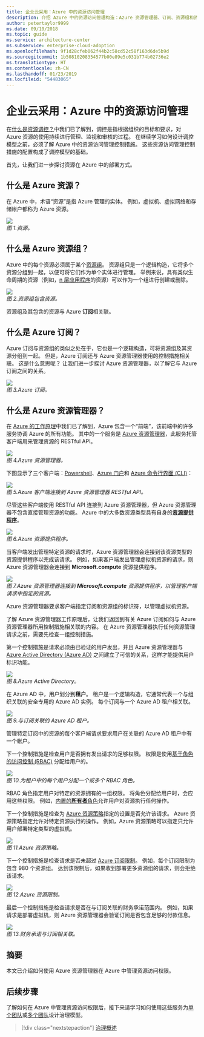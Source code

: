 ```yaml
---
title: 企业云采用：Azure 中的资源访问管理
description: 介绍 Azure 中的资源访问管理构造：Azure 资源管理器、订阅、资源组和资源
author: petertaylor9999
ms.date: 09/10/2018
ms.topic: guide
ms.service: architecture-center
ms.subservice: enterprise-cloud-adoption
ms.openlocfilehash: 9f1d28cfeb062f44b2c58cd52c58f163d6de5b9d
ms.sourcegitcommit: 1b50810208354577b00e89e5c031b774b02736e2
ms.translationtype: HT
ms.contentlocale: zh-CN
ms.lasthandoff: 01/23/2019
ms.locfileid: "54483065"
---
```

# <a name="enterprise-cloud-adoption-resource-access-management-in-azure"></a>企业云采用：Azure 中的资源访问管理

在[什么是资源调控？](what-is-governance.md)中我们已了解到，调控是指根据组织的目标和要求，对 Azure 资源的使用持续进行管理、监视和审核的过程。 在继续学习如何设计调控模型之前，必须了解 Azure 中的资源访问管理控制措施。 这些资源访问管理控制措施的配置构成了调控模型的基础。

首先，让我们进一步探讨资源在 Azure 中的部署方式。 

## <a name="what-is-an-azure-resource"></a>什么是 Azure 资源？

在 Azure 中，术语“资源”是指 Azure 管理的实体。 例如，虚拟机、虚拟网络和存储帐户都称为 Azure 资源。

![](../_images/governance-1-9.png)   
*图 1.资源。*

## <a name="what-is-an-azure-resource-group"></a>什么是 Azure 资源组？

Azure 中的每个资源必须属于某个[资源组](/azure/azure-resource-manager/resource-group-overview#resource-groups)。 资源组只是一个逻辑构造，它将多个资源分组到一起，以便可将它们作为单个实体进行管理。 举例来说，具有类似生命周期的资源（例如，[n 层应用程序](/azure/architecture/guide/architecture-styles/n-tier)的资源）可以作为一个组进行创建或删除。 

![](../_images/governance-1-10.png)   
*图 2.资源组包含资源。* 

资源组及其包含的资源与 Azure **订阅**相关联。 

## <a name="what-is-an-azure-subscription"></a>什么是 Azure 订阅？

Azure 订阅与资源组的类似之处在于，它也是一个逻辑构造，可将资源组及其资源分组到一起。 但是，Azure 订阅还与 Azure 资源管理器使用的控制措施相关联。 这是什么意思呢？ 让我们进一步探讨 Azure 资源管理器，以了解它与 Azure 订阅之间的关系。

![](../_images/governance-1-11.png)   
*图 3.Azure 订阅。*

## <a name="what-is-azure-resource-manager"></a>什么是 Azure 资源管理器？

在 [Azure 的工作原理](what-is-azure.md)中我们已了解到，Azure 包含一个“前端”，该前端中的许多服务协调 Azure 的所有功能。 其中的一个服务是 [Azure 资源管理器](/azure/azure-resource-manager/)，此服务托管客户端用来管理资源的 RESTful API。 

![](../_images/governance-1-12.png)   
*图 4.Azure 资源管理器。*

下图显示了三个客户端：[Powershell](/powershell/azure/overview)、[Azure 门户](https://portal.azure.com)和 [Azure 命令行界面 (CLI)](/cli/azure)：

![](../_images/governance-1-13.png)   
*图 5.Azure 客户端连接到 Azure 资源管理器 RESTful API。*

尽管这些客户端使用 RESTful API 连接到 Azure 资源管理器，但 Azure 资源管理器不包含直接管理资源的功能。 Azure 中的大多数资源类型具有自身的[**资源提供程序**](/azure/azure-resource-manager/resource-group-overview#terminology)。 

![](../_images/governance-1-14.png)   
*图 6.Azure 资源提供程序。*

当客户端发出管理特定资源的请求时，Azure 资源管理器会连接到该资源类型的资源提供程序以完成该请求。 例如，如果客户端发出管理虚拟机资源的请求，则 Azure 资源管理器会连接到 **Microsoft.compute** 资源提供程序。 

![](../_images/governance-1-15.png)   
*图 7.Azure 资源管理器连接到 **Microsoft.compute** 资源提供程序，以管理客户端请求中指定的资源。*

Azure 资源管理器要求客户端指定订阅和资源组的标识符，以管理虚拟机资源。 

了解 Azure 资源管理器工作原理后，让我们返回到有关 Azure 订阅如何与 Azure 资源管理器所用控制措施相关联的内容。 在 Azure 资源管理器执行任何资源管理请求之前，需要先检查一组控制措施。 

第一个控制措施是请求必须由已验证的用户发出，并且 Azure 资源管理器与 [Azure Active Directory (Azure AD)](/azure/active-directory/) 之间建立了可信的关系，这样才能提供用户标识功能。

![](../_images/governance-1-16.png)   
*图 8.Azure Active Directory。*

在 Azure AD 中，用户划分到**租户**。 租户是一个逻辑构造，它通常代表一个与组织关联的安全专用的 Azure AD 实例。 每个订阅与一个 Azure AD 租户相关联。

![](../_images/governance-1-17.png)   
*图 9.与订阅关联的 Azure AD 租户。*

管理特定订阅中的资源的每个客户端请求要求用户在关联的 Azure AD 租户中有一个帐户。 

下一个控制措施是检查用户是否拥有发出请求的足够权限。 权限是使用[基于角色的访问控制 (RBAC)](/azure/role-based-access-control/) 分配给用户的。

![](../_images/governance-1-18.png)   
*图 10.为租户中的每个用户分配一个或多个 RBAC 角色。*

RBAC 角色指定用户对特定的资源拥有的一组权限。 将角色分配给用户时，会应用这些权限。 例如，[内置的**所有者**角色](/azure/role-based-access-control/built-in-roles#owner)允许用户对资源执行任何操作。

下一个控制措施是检查为 [Azure 资源策略](/azure/governance/policy/)指定的设置是否允许该请求。 Azure 资源策略指定允许对特定资源执行的操作。 例如，Azure 资源策略可以指定只允许用户部署特定类型的虚拟机。

![](../_images/governance-1-19.png)   
*图 11.Azure 资源策略。*

下一个控制措施是检查请求是否未超过 [Azure 订阅限制](/azure/azure-subscription-service-limits)。 例如，每个订阅限制为包含 980 个资源组。 达到该限制后，如果收到部署更多资源组的请求，则会拒绝该请求。

![](../_images/governance-1-20.png)   
*图 12.Azure 资源限制。* 

最后一个控制措施是检查请求是否在与订阅关联的财务承诺范围内。 例如，如果请求是部署虚拟机，则 Azure 资源管理器会验证订阅是否包含足够的付款信息。

![](../_images/governance-1-21.png)   
*图 13.财务承诺与订阅相关联。*

## <a name="summary"></a>摘要

本文已介绍如何使用 Azure 资源管理器在 Azure 中管理资源访问权限。

## <a name="next-steps"></a>后续步骤

了解如何在 Azure 中管理资源访问权限后，接下来请学习如何使用这些服务为[单个团队](../governance/governance-single-team.md)或[多个团队](../governance/governance-multiple-teams.md)设计治理模型。

> [!div class="nextstepaction"]
> [治理概述](../governance/overview.md)
